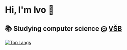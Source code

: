 # Hi, I'm Ivo 👋

##  📚 Studying computer science @ [VŠB](https://www.fei.vsb.cz/en)

[![Top Langs](https://github-readme-stats.vercel.app/api/top-langs/?username=ivoslovacek&theme=gruvbox&size_weight=0.5&count_weight=0.5&layout=donut&hide=html,make,cmake,less,sass,css)](https://github.com/anuraghazra/github-readme-stats)
